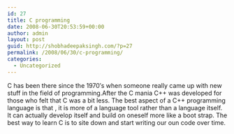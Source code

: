 ```yaml
---
id: 27
title: C programming
date: 2008-06-30T20:53:59+00:00
author: admin
layout: post
guid: http://shobhadeepaksingh.com/?p=27
permalink: /2008/06/30/c-programming/
categories:
  - Uncategorized
---
```

C has been there since the 1970&#8242;s when someone really came up with new stuff in the field of programming.After the C mania C++ was developed for those who felt that C was a bit less. The best aspect of a C++ programming language is that , it is more of a language tool rather than a language itself. It can actually develop itself and build on oneself more like a boot strap. The best way to learn C is to site down and start writing our oun code over time.